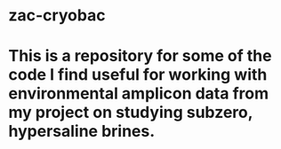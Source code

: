 # zac-cryobac

# This is a repository for some of the code I find useful for working with environmental amplicon data from my project on studying subzero, hypersaline brines.
